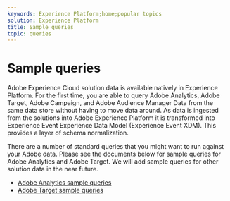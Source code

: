 ```yaml
---
keywords: Experience Platform;home;popular topics
solution: Experience Platform
title: Sample queries
topic: queries
---
```


# Sample queries

Adobe Experience Cloud solution data is available natively in Experience Platform. For the first time, you are able to query Adobe Analytics, Adobe Target, Adobe Campaign, and Adobe Audience Manager Data from the same data store without having to move data around. As data is ingested from the solutions into Adobe Experience Platform it is transformed into Experience Event Experience Data Model (Experience Event XDM). This provides a layer of schema normalization. 

There are a number of standard queries that you might want to run against your Adobe data. Please see the documents below for sample queries for Adobe Analytics and Adobe Target. We will add sample queries for other solution data in the near future.

* [Adobe Analytics sample queries](adobe-analytics-queries.md)
* [Adobe Target sample queries](adobe-target-queries.md)
